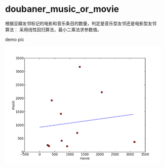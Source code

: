 doubaner_music_or_movie
=======================

根据豆瓣友邻标记的电影和音乐条目的数量，判定是音乐型友邻还是电影型友邻
算法：
采用线性回归算法，最小二乘法求参数值。

demo pic

![alt text](picdemo.png "demopic")

